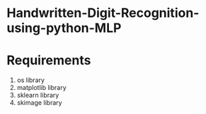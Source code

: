 # Handwritten-Digit-Recognition-using-python-MLP



# Requirements
1. os library
2. matplotlib library
3. sklearn library
4. skimage library